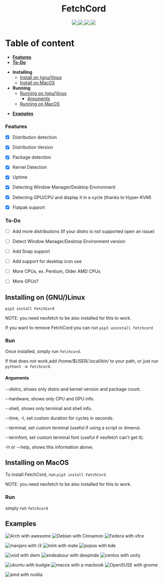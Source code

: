 <h1 align="center">FetchCord</h1>
</p>
<p align="center">
    <a href="https://img.shields.io/badge/Compatible-MacOS%2FWindows%2FLinux-brightgreen?style=for-the-badge&logo=discord">
       <img src="https://img.shields.io/badge/Compatible-MacOS%2FLinux-brightgreen?style=for-the-badge&logo=linux&logoColor=white">
    </a>
  <a href="https://www.python.org/downloads/">
       <img src="https://img.shields.io/pypi/pyversions/django?color=dark%20green&logo=python&logoColor=white&style=for-the-badge">
    </a>
   <a href="https://discord.gg/P4h9kdV">
       <img src="https://img.shields.io/discord/742068289278312549?label=Discord&logo=discord&logoColor=white&style=for-the-badge">
    </a>
    <a href="https://img.shields.io/badge/Compatible-MacOS%2FWindows%2FLinux-brightgreen?style=for-the-badge&logo=discord">
       <img src="https://cdn.discordapp.com/attachments/695182849476657223/742064452421288077/FetchDis.png"
    </a>
  
  </a>
</p>

# Table of content
- [**Features**](#features)
- [**To-Do**](#to-do)
+ **Installing**
    - [Install on (gnu/)linux](#installing-on-gnulinux)
    - [Install on MacOS](#installing-on-macos)
 + **Running**
    - [Running on (gnu/)linux](#run)
       - [Arguments](#arguments)
    - [Running on MacOS](#run1)

- [**Examples**](#examples)

### Features

- [x] Distribution detection
 
- [x] Distribution Version

- [x] Package detection

- [x] Kernel Detection

- [x] Uptime

- [x] Detecting Window Manager/Desktop Environment

- [x] Detecting GPU/CPU and display it in a cycle (thanks to Hyper-KVM)
- [x] Flatpak support

### To-Do

- [ ] Add more distributions (If your distro is not supported open an issue)

- [ ] Detect Window Manager/Desktop Environment version

- [ ] Add Snap support

- [ ] Add support for desktop icon use

- [ ] More CPUs, ex. Pentium, Older AMD CPUs

- [ ] More GPUs?


## Installing on (GNU/)Linux

`pip3 install FetchCord`

NOTE: you need neofetch to be also installed for this to work.

If you want to remove FetchCord you can run `pip3 uninstall fetchcord`

### Run

Once installed, simply run `fetchcord`.

If that does not work,add /home/$USER/.local/bin/ to your path, or just run `python3 -m fetchcord`.

#### Arguments
--distro, shows only distro and kernel version and package count.

--hardware, shows only CPU and GPU info.

--shell, shows only terminal and shell info.

--time, -t, set custom duration for cycles in seconds.

--terminal, set custom terminal (useful if using a script or dmenu).

--termfont, set custom terminal font (useful if neofetch can't get it).

-h or --help, shows this information above.

## Installing on MacOS

To install FetchCord, run `pip3 install FetchCord`

NOTE: you need neofetch to be also installed for this to work.

### Run 

simply run `fetchcord`

## Examples

![Arch with awesome](Examples/arch_example.png) ![Debian with Cinnamon](Examples/debian_example.png) ![Fedora with xfce](Examples/fedora_example.png)

![manjaro with i3](Examples/manjaro%20example.png) ![mint with mate](Examples/mint_example.png) ![popos with kde](Examples/pop_example.png)

![void with dwm](Examples/void_example.png) ![endeabour with deepinde](Examples/end_example.png) ![centos with unity](Examples/centos_example.png)

![ubuntu with budgie](Examples/ubuntu_example.png) ![macos with a macbook](Examples/mac_example.png) ![OpenSUSE with gnome](Examples/suse_example.png)

![amd with nvidia](Examples/amd_example.png)


